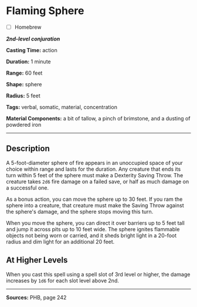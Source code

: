 # Flaming Sphere

- [ ] Homebrew

***2nd-level conjuration***

**Casting Time:** action

**Duration:** 1 minute

**Range:** 60 feet

**Shape:** sphere

**Radius:** 5 feet

**Tags:** verbal, somatic, material, concentration

**Material Components:** a bit of tallow, a pinch of brimstone, and a dusting of powdered iron

---

## Description
A 5-foot-diameter sphere of fire appears in an unoccupied space of your choice within range and lasts for the duration.
Any creature that ends its turn within 5 feet of the sphere must make a Dexterity Saving Throw.
The creature takes `2d6` fire damage on a failed save, or half as much damage on a successful one.

As a bonus action, you can move the sphere up to 30 feet.
If you ram the sphere into a creature, that creature must make the Saving Throw against the sphere's damage, and the sphere stops moving this turn.

When you move the sphere, you can direct it over barriers up to 5 feet tall and jump it across pits up to 10 feet wide.
The sphere ignites flammable objects not being worn or carried, and it sheds bright light in a 20-foot radius and dim light for an additional 20 feet.

## At Higher Levels
When you cast this spell using a spell slot of 3rd level or higher, the damage increases by `1d6` for each slot level above 2nd.

---

**Sources:** PHB, page 242
